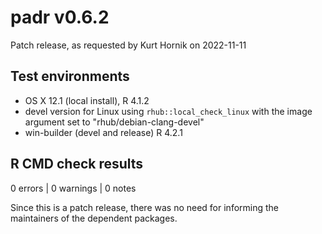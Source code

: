 # padr v0.6.2

Patch release, as requested by Kurt Hornik on 2022-11-11

## Test environments
* OS X 12.1 (local install), R 4.1.2
* devel version for Linux using `rhub::local_check_linux` with the image argument set to "rhub/debian-clang-devel" 
* win-builder (devel and release) R 4.2.1 

## R CMD check results

0 errors | 0 warnings | 0 notes

Since this is a patch release, there was no need for informing the maintainers of the dependent packages.
